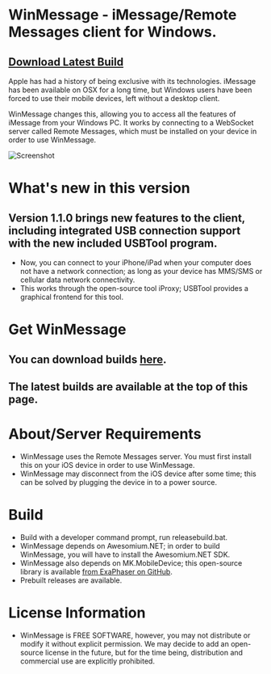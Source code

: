 # WinMessage - iMessage/Remote Messages client for Windows.
<h2><a href="https://github.com/0xFireball/WinMessage/releases/download/v1.1.0/WinMessageSetup.exe" class="btn">Download Latest Build</a></h2>

Apple has had a history of being exclusive with its technologies.
iMessage has been available on OSX for a long time, but Windows users
have been forced to use their mobile devices, left without a desktop client.

WinMessage changes this, allowing you to access all the features of
iMessage from your Windows PC. It works by connecting to a WebSocket
server called Remote Messages, which must be installed on your device
in order to use WinMessage.

![Screenshot](https://raw.githubusercontent.com/0xFireball/WinMessage/master/screenshot.PNG)

# What's new in this version
## Version 1.1.0 brings new features to the client, including integrated USB connection support with the new included USBTool program.

- Now, you can connect to your iPhone/iPad when your computer does not have a network connection;
as long as your device has MMS/SMS or cellular data network connectivity.
- This works through the open-source tool iProxy; USBTool provides a graphical frontend for this tool.

# Get WinMessage
## You can download builds [here](https://github.com/0xFireball/WinMessage/releases/).
## The latest builds are available at the top of this page.

# About/Server Requirements
- WinMessage uses the Remote Messages server.
You must first install this on your iOS device in order to use
WinMessage.
- WinMessage may disconnect from the iOS device after some time;
this can be solved by plugging the device in to a power source. 

# Build
 - Build with a developer command prompt, run releasebuild.bat.
 - WinMessage depends on Awesomium.NET; in order to build WinMessage,
 you will have to install the Awesomium.NET SDK.
 - WinMessage also depends on MK.MobileDevice; this open-source library
  is available <a href="https://github.com/exaphaser/MK.MobileDevice">from ExaPhaser on GitHub</a>.
 - Prebuilt releases are available.  
 
 
 # License Information
 - WinMessage is FREE SOFTWARE, however, you may not distribute or modify
 it without explicit permission. We may decide to add an open-source
 license in the future, but for the time being, distribution and
 commercial use are explicitly prohibited. 
